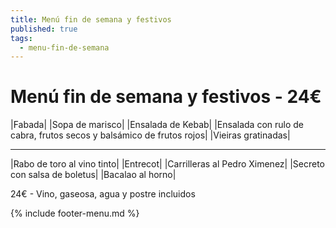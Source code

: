 ```yaml
---
title: Menú fin de semana y festivos
published: true
tags:
  - menu-fin-de-semana
---
```



# Menú fin de semana y festivos - 24€

|Fabada|
|Sopa de marisco|
|Ensalada de Kebab|
|Ensalada con rulo de cabra, frutos secos y balsámico de frutos rojos|
|Vieiras gratinadas|

------

|Rabo de toro al vino tinto|
|Entrecot|
|Carrilleras al Pedro Ximenez|
|Secreto con salsa de boletus|
|Bacalao al horno|

<!-- |Cordero asado|eligiendo este segundo plato se añade 6€ al menú, en total 28€| -->

24€ - Vino, gaseosa, agua y postre incluidos

{% include footer-menu.md %}
